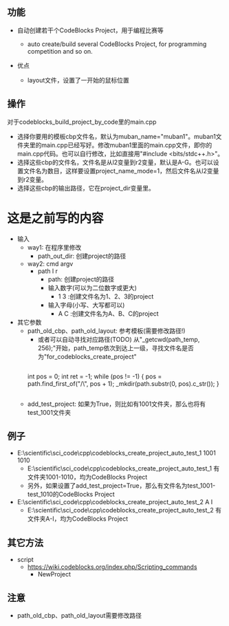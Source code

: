 
## 功能
- 自动创建若干个CodeBlocks Project，用于编程比赛等
  - auto create/build several CodeBlocks Project, for programming competition and so on.

- 优点
  - layout文件，设置了一开始的鼠标位置

## 操作
  对于codeblocks_build_project_by_code里的main.cpp
  - 选择你要用的模板cbp文件名，默认为muban_name="muban1"。muban1文件夹里的main.cpp已经写好。修改muban1里面的main.cpp文件，即你的main.cpp代码。也可以自行修改，比如直接用"#include <bits/stdc++.h>"。
  - 选择这些cbp的文件名，文件名是从l2变量到r2变量，默认是A-G。也可以设置文件名为数目，这样要设置project_name_mode=1，然后文件名从l2变量到r2变量。
  - 选择这些cbp的输出路径，它在project_dir变量里。






# 这是之前写的内容

- 输入
  - way1: 在程序里修改
    - path_out_dir: 创建project的路径
  - way2: cmd argv
    - path l r
      - path: 创建project的路径
      - 输入数字(可以为二位数字或更大)
        - 1 3 :创建文件名为1、2、3的project
      - 输入字母(小写、大写都可以)
        - A C :创建文件名为A、B、C的project
- 其它参数
  - path_old_cbp、path_old_layout: 参考模板(需要修改路径!)
    - 或者可以自动寻找对应路径(TODO)
    从"_getcwd(path_temp, 256);"开始，path_temp依次到达上一级，寻找文件名是否为"for_codeblocks_create_project"
      ```
    int pos = 0;
    int ret = -1;
    while (pos != -1)
    {
        pos = path.find_first_of("/\\", pos + 1);
        _mkdir(path.substr(0, pos).c_str());
    }
      ```
  - add_test_project: 如果为True，则比如有1001文件夹，那么也将有test_1001文件夹

## 例子
- E:\scientific\sci_code\cpp\codeblocks_create_project_auto_test_1 1001 1010
  - E:\scientific\sci_code\cpp\codeblocks_create_project_auto_test_1 有文件夹1001-1010，均为CodeBlocks Project
  - 另外，如果设置了add_test_project=True，那么有文件名为test_1001-test_1010的CodeBlocks Project
- E:\scientific\sci_code\cpp\codeblocks_create_project_auto_test_2 A I
  - E:\scientific\sci_code\cpp\codeblocks_create_project_auto_test_2 有文件夹A-I，均为CodeBlocks Project

## 其它方法
- script
  - https://wiki.codeblocks.org/index.php/Scripting_commands
    - NewProject

## 注意
- path_old_cbp、path_old_layout需要修改路径